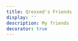 ```yaml
---
title: Qrexxed's Friends
display: ''
description: My friends
decorator: true
---
```


<!-- @layout-full-width -->

<FriendsList
  :friends="[
    {
      name: 'Qrexxed',
      link: 'https://qrexxed.me',
      slogan: 'A bug is never just a mistake...',
      avatarLink: 'https://avatars.githubusercontent.com/u/117946311?v=4',
    },
    {
      name: 'Qrexxed',
      link: 'https://qrexxed.me',
      slogan: 'A bug is never just a mistake...',
      avatarLink: 'https://avatars.githubusercontent.com/u/117946311?v=4',
    },
    {
      name: 'Qrexxed',
      link: 'https://qrexxed.me',
      slogan: 'A bug is never just a mistake...',
      avatarLink: 'https://avatars.githubusercontent.com/u/117946311?v=4',
    },
    {
      name: 'Qrexxed',
      link: 'https://qrexxed.me',
      slogan: 'A bug is never just a mistake...',
      avatarLink: 'https://avatars.githubusercontent.com/u/117946311?v=4',
    },
    {
      name: 'Qrexxed',
      link: 'https://qrexxed.me',
      slogan: 'A bug is never just a mistake...',
      avatarLink: 'https://avatars.githubusercontent.com/u/117946311?v=4',
    },
    {
      name: 'Qrexxed',
      link: 'https://qrexxed.me',
      slogan: 'A bug is never just a mistake...',
      avatarLink: 'https://avatars.githubusercontent.com/u/117946311?v=4',
    },
    {
      name: 'Qrexxed',
      link: 'https://qrexxed.me',
      slogan: 'A bug is never just a mistake...',
      avatarLink: 'https://avatars.githubusercontent.com/u/117946311?v=4',
    },
    {
      name: 'Qrexxed',
      link: 'https://qrexxed.me',
      slogan: 'A bug is never just a mistake...',
      avatarLink: 'https://avatars.githubusercontent.com/u/117946311?v=4',
    },
    {
      name: 'Qrexxed',
      link: 'https://qrexxed.me',
      slogan: 'A bug is never just a mistake...',
      avatarLink: 'https://avatars.githubusercontent.com/u/117946311?v=4',
    },
    ]"
 />
